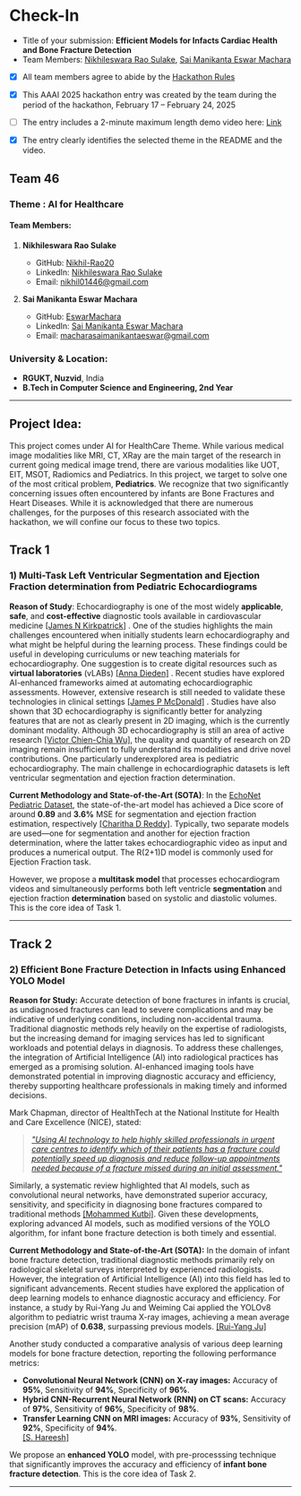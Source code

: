 # Check-In

- Title of your submission: **Efficient Models for Infacts Cardiac Health and Bone Fracture Detection**
- Team Members: [Nikhileswara Rao Sulake](mailto:nikhil01446@gmail.com), [Sai Manikanta Eswar Machara](mailto:macharasaimanikantaeswar@gmail.com)
- [x] All team members agree to abide by the [Hackathon Rules](https://aaai.org/conference/aaai/aaai-25/hackathon/)
- [x] This AAAI 2025 hackathon entry was created by the team during the period of the hackathon, February 17 – February 24, 2025
- [ ] The entry includes a 2-minute maximum length demo video here: [Link](#)
- [x] The entry clearly identifies the selected theme in the README and the video.



## Team 46
### Theme : AI for Healthcare


#### Team Members: 
1. **Nikhileswara Rao Sulake**   
   - GitHub: [Nikhil-Rao20](https://github.com/Nikhil-Rao20)  
   - LinkedIn: [Nikhileswara Rao Sulake](https://www.linkedin.com/in/nikhileswara-rao-sulake-847802254/)
   - Email: nikhil01446@gmail.com

2. **Sai Manikanta Eswar Machara**  
   - GitHub: [EswarMachara](https://github.com/EswarMachara)
   - LinkedIn: [Sai Manikanta Eswar Machara](https://www.linkedin.com/in/sai-manikanta-eswar-machara)
   - Email: macharasaimanikantaeswar@gmail.com
### University & Location:
- **RGUKT, Nuzvid**, India  
- **B.Tech in Computer Science and Engineering, 2nd Year**  

------


## Project Idea:
This project comes under AI for HealthCare Theme. While various medical image modalities like MRI, CT, XRay are the main target of the research in current going medical image trend, there are various modalities like
UOT, EIT, MSOT, Radiomics and Pediatrics. In this project, we target to solve one of the most critical problem, **Pediatrics**. We recognize that two significantly concerning issues often encountered by infants are Bone Fractures and Heart Diseases. While it is acknowledged that there are numerous challenges, for the purposes of this research associated with the hackathon, we will confine our focus to these two topics. 

## Track 1
### **1) Multi-Task Left Ventricular Segmentation and Ejection Fraction determination from Pediatric Echocardiograms**

**Reason of Study**:   Echocardiography is one of the most widely **applicable**, **safe**, and **cost-effective** diagnostic tools available in cardiovascular medicine [[James N Kirkpatrick]](https://pubmed.ncbi.nlm.nih.gov/30459125/#:~:text=Echocardiography%20is%20one%20of%20the%20most%20widely%20applicable%2C%20safe%2C%20and%20cost%2Deffective%20diagnostic%20tools%20available%20in%20cardiovascular%20medicine.) . One of the studies highlights the main challenges encountered when initially students learn echocardiography and what might be helpful during the learning process. These findings could be useful in developing curriculums or new teaching materials for echocardiography. One suggestion is to create digital resources such as **virtual laboratories** (vLABs) [[Anna Dieden]](https://pubmed.ncbi.nlm.nih.gov/31196099/#:~:text=This%20study%20shows,virtual%20laboratories%20(vLABs).) . Recent studies have explored AI-enhanced frameworks aimed at automating echocardiographic assessments. However, extensive research is still needed to validate these technologies in clinical settings [[James P McDonald]](https://pubmed.ncbi.nlm.nih.gov/31290034/) . Studies have also shown that 3D echocardiography is significantly better for analyzing features that are not as clearly present in 2D imaging, which is the currently dominant modality. Although 3D echocardiography is still an area of active research [[Victor Chien-Chia Wu]](https://pmc.ncbi.nlm.nih.gov/articles/PMC5364152/#:~:text=Several%20important%20advantages,2D%20echocardiography%20(2DE).), the quality and quantity of research on 2D imaging remain insufficient to fully understand its modalities and drive novel contributions. One particularly underexplored area is pediatric echocardiography. The main challenge in echocardiographic datasets is left ventricular segmentation and ejection fraction determination.

**Current Methodology and State-of-the-Art (SOTA)**:    In the [EchoNet Pediatric Dataset](https://echonet.github.io/pediatric/), the state-of-the-art model has achieved a Dice score of around **0.89** and **3.6%** MSE for segmentation and ejection fraction estimation, respectively [[Charitha D Reddy]](https://pubmed.ncbi.nlm.nih.gov/36754100/#:~:text=EchoNet%2DPeds%20segments%20the%20left%20ventricle%20with%20a%20Dice%20similarity%20coefficient%20of%200.89.%20EchoNet%2DPeds%20estimates%20EF%20with%20a%20mean%20absolute%20error%20of%203.66%25). Typically, two separate models are used—one for segmentation and another for ejection fraction determination, where the latter takes echocardiographic video as input and produces a numerical output. The R(2+1)D model is commonly used for Ejection Fraction task. 

However, we propose a **multitask model** that processes echocardiogram videos and simultaneously performs both left ventricle **segmentation** and ejection fraction **determination** based on systolic and diastolic volumes. This is the core idea of Task 1.

----

## Track 2
### **2) Efficient Bone Fracture Detection in Infacts using Enhanced YOLO Model**
**Reason for Study:**
Accurate detection of bone fractures in infants is crucial, as undiagnosed fractures can lead to severe complications and may be indicative of underlying conditions, including non-accidental trauma. Traditional diagnostic methods rely heavily on the expertise of radiologists, but the increasing demand for imaging services has led to significant workloads and potential delays in diagnosis. To address these challenges, the integration of Artificial Intelligence (AI) into radiological practices has emerged as a promising solution. AI-enhanced imaging tools have demonstrated potential in improving diagnostic accuracy and efficiency, thereby supporting healthcare professionals in making timely and informed decisions.

Mark Chapman, director of HealthTech at the National Institute for Health and Care Excellence (NICE), stated:
> [*"Using AI technology to help highly skilled professionals in urgent care centres to identify which of their patients has a fracture could potentially speed up diagnosis and reduce follow-up appointments needed because of a fracture missed during an initial assessment."*](https://www.nice.org.uk/news/articles/ai-technologies-recommended-for-use-in-detecting-fractures?utm_source=chatgpt.com#:~:text=%E2%80%9CUsing%20AI%20technology%20to%20help%20highly%20skilled%20professionals%20in%20urgent%20care%20centres%20to%20identify%20which%20of%20their%20patients%20has%20a%20fracture%20could%20potentially%20speed%20up%20diagnosis%20and%20reduce%20follow%20up%20appointments%20needed%20because%20of%20a%20fracture%20missed%20during%20an%20initial%20assessment.%E2%80%9D%C2%A0)

Similarly, a systematic review highlighted that AI models, such as convolutional neural networks, have demonstrated superior accuracy, sensitivity, and specificity in diagnosing bone fractures compared to traditional methods [[Mohammed Kutbi]](https://www.mdpi.com/2075-4418/14/17/1879#:~:text=It%20evaluates%20the%20performance%20of%20various%20AI%20models%2C%20such%20as%20convolutional%20neural%20networks%20(CNNs)%2C%20in%20diagnosing%20bone%20fractures%2C%20highlighting%20their%20superior%20accuracy%2C%20sensitivity%2C%20and%20specificity%20compared%20to%20traditional%20diagnostic%20methods). Given these developments, exploring advanced AI models, such as modified versions of the YOLO algorithm, for infant bone fracture detection is both timely and essential.

**Current Methodology and State-of-the-Art (SOTA):**
In the domain of infant bone fracture detection, traditional diagnostic methods primarily rely on radiological skeletal surveys interpreted by experienced radiologists. However, the integration of Artificial Intelligence (AI) into this field has led to significant advancements. Recent studies have explored the application of deep learning models to enhance diagnostic accuracy and efficiency. For instance, a study by Rui-Yang Ju and Weiming Cai applied the YOLOv8 algorithm to pediatric wrist trauma X-ray images, achieving a mean average precision (mAP) of **0.638**, surpassing previous models. 
[[Rui-Yang Ju]](https://arxiv.org/abs/2304.05071)

Another study conducted a comparative analysis of various deep learning models for bone fracture detection, reporting the following performance metrics:
- **Convolutional Neural Network (CNN) on X-ray images:** Accuracy of **95%**, Sensitivity of **94%**, Specificity of **96%**.  
- **Hybrid CNN-Recurrent Neural Network (RNN) on CT scans:** Accuracy of **97%**, Sensitivity of **96%**, Specificity of **98%**.  
- **Transfer Learning CNN on MRI images:** Accuracy of **93%**, Sensitivity of **92%**, Specificity of **94%**.  
[[S. Hareesh]](https://ijcrt.org/viewfull.php?&p_id=IJCRT2410106)

We propose an **enhanced YOLO** model, with pre-processsing technique that significantly improves the accuracy and efficiency of **infant bone fracture detection**. This is the core idea of Task 2. 



-----

